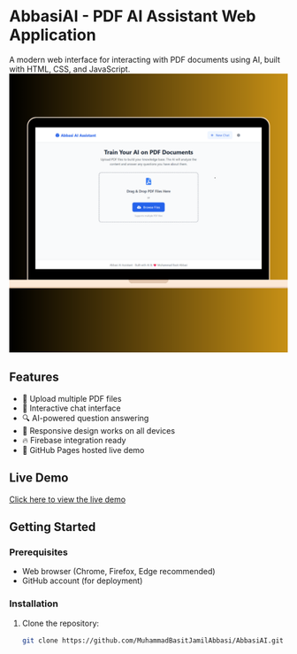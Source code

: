 # AbbasiAI - PDF AI Assistant Web Application

A modern web interface for interacting with PDF documents using AI, built with HTML, CSS, and JavaScript.
![Example Image](https://raw.githubusercontent.com/MuhammadBasitJamilAbbasi/AbbasiAI/refs/heads/main/1.png?raw=true)




## Features

- 📁 Upload multiple PDF files
- 💬 Interactive chat interface
- 🔍 AI-powered question answering
- 📱 Responsive design works on all devices
- 🔥 Firebase integration ready
- 🚀 GitHub Pages hosted live demo

## Live Demo

[Click here to view the live demo](https://rawcdn.githack.com/MuhammadBasitJamilAbbasi/AbbasiAI/7fadb1d748fade50bed4bc62e10eba960b206e24/AI.html)

## Getting Started

### Prerequisites

- Web browser (Chrome, Firefox, Edge recommended)
- GitHub account (for deployment)

### Installation

1. Clone the repository:
   ```bash
   git clone https://github.com/MuhammadBasitJamilAbbasi/AbbasiAI.git
